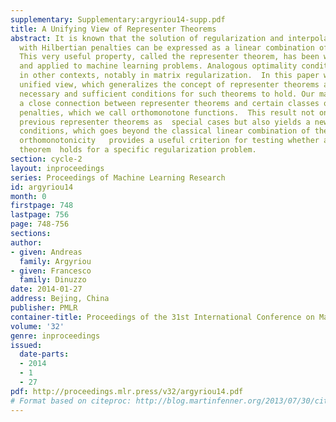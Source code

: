 ```yaml
---
supplementary: Supplementary:argyriou14-supp.pdf
title: A Unifying View of Representer Theorems
abstract: It is known that the solution of regularization and interpolation problems
  with Hilbertian penalties can be expressed as a linear combination of the data.
  This very useful property, called the representer theorem, has been widely studied
  and applied to machine learning problems. Analogous optimality conditions have appeared
  in other contexts, notably in matrix regularization.  In this paper we propose a
  unified view, which generalizes the concept of representer theorems and extends
  necessary and sufficient conditions for such theorems to hold. Our main result shows
  a close connection between representer theorems and certain classes of regularization
  penalties, which we call orthomonotone functions.  This result not only subsumes
  previous representer theorems as  special cases but also yields a new class of optimality
  conditions, which goes beyond the classical linear combination of the data.  Moreover,
  orthomonotonicity   provides a useful criterion for testing whether a representer
  theorem  holds for a specific regularization problem.
section: cycle-2
layout: inproceedings
series: Proceedings of Machine Learning Research
id: argyriou14
month: 0
firstpage: 748
lastpage: 756
page: 748-756
sections: 
author:
- given: Andreas
  family: Argyriou
- given: Francesco
  family: Dinuzzo
date: 2014-01-27
address: Bejing, China
publisher: PMLR
container-title: Proceedings of the 31st International Conference on Machine Learning
volume: '32'
genre: inproceedings
issued:
  date-parts:
  - 2014
  - 1
  - 27
pdf: http://proceedings.mlr.press/v32/argyriou14.pdf
# Format based on citeproc: http://blog.martinfenner.org/2013/07/30/citeproc-yaml-for-bibliographies/
---
```

